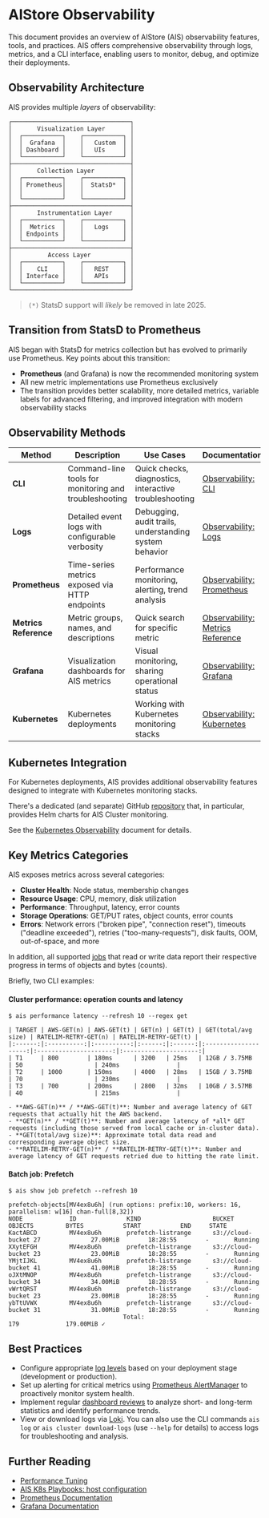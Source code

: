 # AIStore Observability

This document provides an overview of AIStore (AIS) observability features, tools, and practices. AIS offers comprehensive observability through logs, metrics, and a CLI interface, enabling users to monitor, debug, and optimize their deployments.

## Observability Architecture

AIS provides multiple _layers_ of observability:

```
┌─────────────────────────────────┐
│       Visualization Layer       │
│  ┌───────────┐    ┌───────────┐ │
│  │  Grafana  │    │   Custom  │ │
│  │ Dashboard │    │   UIs     │ │
│  └───────────┘    └───────────┘ │
├─────────────────────────────────┤
│       Collection Layer          │
│  ┌───────────┐    ┌───────────┐ │
│  │ Prometheus│    │  StatsD*  │ │
│  │           │    │           │ │
│  └───────────┘    └───────────┘ │
├─────────────────────────────────┤
│       Instrumentation Layer     │
│  ┌───────────┐    ┌───────────┐ │
│  │  Metrics  │    │   Logs    │ │
│  │ Endpoints │    │           │ │
│  └───────────┘    └───────────┘ │
├─────────────────────────────────┤
│          Access Layer           │
│  ┌───────────┐    ┌───────────┐ │
│  │    CLI    │    │   REST    │ │
│  │ Interface │    │   APIs    │ │
│  └───────────┘    └───────────┘ │
└─────────────────────────────────┘
```

> `(*)` StatsD support will _likely_ be removed in late 2025.

## Transition from StatsD to Prometheus

AIS began with StatsD for metrics collection but has evolved to primarily use Prometheus. Key points about this transition:

- **Prometheus** (and Grafana) is now the recommended monitoring system
- All new metric implementations use Prometheus exclusively
- The transition provides better scalability, more detailed metrics, variable labels for advanced filtering, and improved integration with modern observability stacks

## Observability Methods

| Method | Description | Use Cases | Documentation |
|--------|-------------|-----------|---------------|
| **CLI** | Command-line tools for monitoring and troubleshooting | Quick checks, diagnostics, interactive troubleshooting | [Observability: CLI](/docs/10-cli.md) |
| **Logs** | Detailed event logs with configurable verbosity | Debugging, audit trails, understanding system behavior | [Observability: Logs](/docs/20-logs.md) |
| **Prometheus** | Time-series metrics exposed via HTTP endpoints | Performance monitoring, alerting, trend analysis | [Observability: Prometheus](/docs/30-prometheus.md) |
| **Metrics Reference** | Metric groups, names, and descriptions | Quick search for specific metric | [Observability: Metrics Reference](/docs/31-metrics-reference.md) |
| **Grafana** | Visualization dashboards for AIS metrics | Visual monitoring, sharing operational status | [Observability: Grafana](/docs/40-grafana.md) |
| **Kubernetes** |  Kubernetes deployments | Working with Kubernetes monitoring stacks | [Observability: Kubernetes](/docs/50-k8s.md) |

## Kubernetes Integration

For Kubernetes deployments, AIS provides additional observability features designed to integrate with Kubernetes monitoring stacks.

There's a dedicated (and separate) GitHub [repository](https://github.com/NVIDIA/ais-k8s) that, in particular, provides Helm charts for AIS Cluster monitoring.

See the [Kubernetes Observability](50-k8s.md) document for details.

## Key Metrics Categories

AIS exposes metrics across several categories:

- **Cluster Health**: Node status, membership changes
- **Resource Usage**: CPU, memory, disk utilization
- **Performance**: Throughput, latency, error counts
- **Storage Operations**: GET/PUT rates, object counts, error counts
- **Errors**: Network errors ("broken pipe", "connection reset"), timeouts ("deadline exceeded"), retries ("too-many-requests"), disk faults, OOM, out-of-space, and more

In addition, all supported [jobs](/docs/batch.md) that read or write data report their respective progress in terms of objects and bytes (counts).

Briefly, two CLI examples:

#### Cluster performance: operation counts and latency

```console
$ ais performance latency --refresh 10 --regex get

| TARGET | AWS-GET(n) | AWS-GET(t) | GET(n) | GET(t) | GET(total/avg size) | RATELIM-RETRY-GET(n) | RATELIM-RETRY-GET(t) |
|:------:|:----------:|:----------:|:------:|:------:|:--------------------:|:---------------------:|:---------------------:|
| T1     | 800        | 180ms      | 3200   | 25ms   | 12GB / 3.75MB       | 50                    | 240ms                |
| T2     | 1000       | 150ms      | 4000   | 28ms   | 15GB / 3.75MB       | 70                    | 230ms                |
| T3     | 700        | 200ms      | 2800   | 32ms   | 10GB / 3.57MB       | 40                    | 215ms                |

- **AWS-GET(n)** / **AWS-GET(t)**: Number and average latency of GET requests that actually hit the AWS backend.
- **GET(n)** / **GET(t)**: Number and average latency of *all* GET requests (including those served from local cache or in-cluster data).
- **GET(total/avg size)**: Approximate total data read and corresponding average object size.
- **RATELIM-RETRY-GET(n)** / **RATELIM-RETRY-GET(t)**: Number and average latency of GET requests retried due to hitting the rate limit.
```

#### Batch job: Prefetch

```console
$ ais show job prefetch --refresh 10

prefetch-objects[MV4ex8u6h] (run options: prefix:10, workers: 16, parallelism: w[16] chan-full[8,32])
NODE             ID              KIND                    BUCKET          OBJECTS         BYTES           START           END     STATE
KactABCD         MV4ex8u6h       prefetch-listrange      s3://cloud-bucket 27              27.00MiB        18:28:55        -       Running
XXytEFGH         MV4ex8u6h       prefetch-listrange      s3://cloud-bucket 23              23.00MiB        18:28:55        -       Running
YMjtIJKL         MV4ex8u6h       prefetch-listrange      s3://cloud-bucket 41              41.00MiB        18:28:55        -       Running
oJXtMNOP         MV4ex8u6h       prefetch-listrange      s3://cloud-bucket 34              34.00MiB        18:28:55        -       Running
vWrtQRST         MV4ex8u6h       prefetch-listrange      s3://cloud-bucket 23              23.00MiB        18:28:55        -       Running
ybTtUVWX         MV4ex8u6h       prefetch-listrange      s3://cloud-bucket 31              31.00MiB        18:28:55        -       Running
                                Total:                                  179             179.00MiB ✓
```

## Best Practices

- Configure appropriate [log levels](/docs/cli/config.md) based on your deployment stage (development or production).
- Set up alerting for critical metrics using [Prometheus AlertManager](https://prometheus.io/docs/alerting/latest/alertmanager/) to proactively monitor system health.
- Implement regular [dashboard reviews](https://github.com/NVIDIA/ais-k8s/blob/main/monitoring/README.md) to analyze short- and long-term statistics and identify performance trends.
- View or download logs via [Loki](https://github.com/NVIDIA/ais-k8s/blob/main/monitoring/loki/README.md). You can also use the CLI commands `ais log` or `ais cluster download-logs` (use `--help` for details) to access logs for troubleshooting and analysis.

## Further Reading

- [Performance Tuning](https://github.com/NVIDIA/aistore/blob/main/docs/performance.md)
- [AIS K8s Playbooks: host configuration](https://github.com/NVIDIA/ais-k8s/tree/main/playbooks/host-config)
- [Prometheus Documentation](https://prometheus.io/docs/introduction/overview/)
- [Grafana Documentation](https://grafana.com/docs/)
